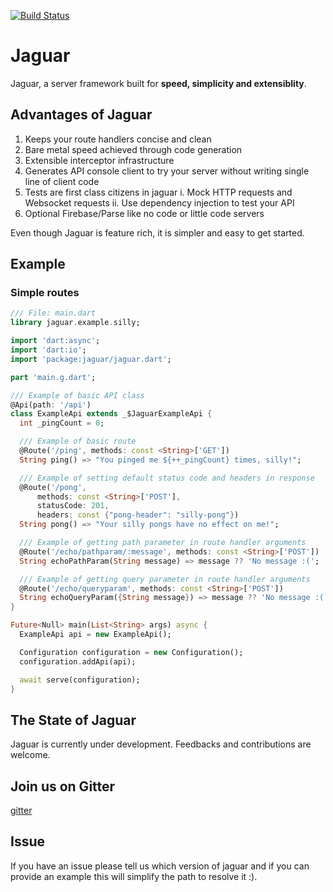 [![Build Status](https://travis-ci.org/Jaguar-dart/jaguar.svg?branch=master)](https://travis-ci.org/Jaguar-dart/jaguar)

# Jaguar

Jaguar, a server framework built for **speed, simplicity and extensiblity**.

## Advantages of Jaguar

1. Keeps your route handlers concise and clean
2. Bare metal speed achieved through code generation
3. Extensible interceptor infrastructure
4. Generates API console client to try your server without writing single
line of client code
5. Tests are first class citizens in jaguar
i. Mock HTTP requests and Websocket requests 
ii. Use dependency injection to test your API
6. Optional Firebase/Parse like no code or little code servers

Even though Jaguar is feature rich, it is simpler and easy to get started.

## Example

### Simple routes

```dart
/// File: main.dart
library jaguar.example.silly;

import 'dart:async';
import 'dart:io';
import 'package:jaguar/jaguar.dart';

part 'main.g.dart';

/// Example of basic API class
@Api(path: '/api')
class ExampleApi extends _$JaguarExampleApi {
  int _pingCount = 0;

  /// Example of basic route
  @Route('/ping', methods: const <String>['GET'])
  String ping() => "You pinged me ${++_pingCount} times, silly!";

  /// Example of setting default status code and headers in response
  @Route('/pong',
      methods: const <String>['POST'],
      statusCode: 201,
      headers: const {"pong-header": "silly-pong"})
  String pong() => "Your silly pongs have no effect on me!";

  /// Example of getting path parameter in route handler arguments
  @Route('/echo/pathparam/:message', methods: const <String>['POST'])
  String echoPathParam(String message) => message ?? 'No message :(';

  /// Example of getting query parameter in route handler arguments
  @Route('/echo/queryparam', methods: const <String>['POST'])
  String echoQueryParam({String message}) => message ?? 'No message :(';
}

Future<Null> main(List<String> args) async {
  ExampleApi api = new ExampleApi();

  Configuration configuration = new Configuration();
  configuration.addApi(api);

  await serve(configuration);
}
```

## The State of Jaguar

Jaguar is currently under development. Feedbacks and contributions are welcome.

## Join us on Gitter

[gitter](https://gitter.im/jaguar_dart/jaguar)

## Issue

If you have an issue please tell us which version of jaguar and if you can provide
an example this will simplify the path to resolve it :).
